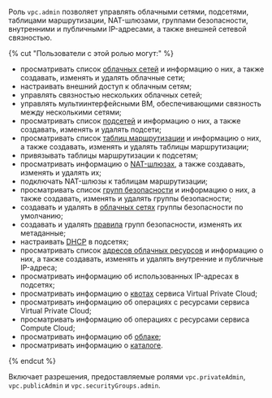 Роль `vpc.admin` позволяет управлять облачными сетями, подсетями, таблицами маршрутизации, NAT-шлюзами, группами безопасности, внутренними и публичными IP-адресами, а также внешней сетевой связностью.

{% cut "Пользователи с этой ролью могут:" %}

* просматривать список [облачных сетей](../../vpc/concepts/network.md#network) и информацию о них, а также создавать, изменять и удалять облачные сети;
* настраивать внешний доступ к облачным сетям;
* управлять связностью нескольких облачных сетей;
* управлять мультиинтерфейсными ВМ, обеспечивающими связность между несколькими сетями;
* просматривать список [подсетей](../../vpc/concepts/network.md#subnet) и информацию о них, а также создавать, изменять и удалять подсети;
* просматривать список [таблиц маршрутизации](../../vpc/concepts/static-routes.md#rt-vpc) и информацию о них, а также создавать, изменять и удалять таблицы маршрутизации;
* привязывать таблицы маршрутизации к подсетям;
* просматривать информацию о [NAT-шлюзах](../../vpc/concepts/gateways.md), а также создавать, изменять и удалять их;
* подключать NAT-шлюзы к таблицам маршрутизации;
* просматривать список [групп безопасности](../../vpc/concepts/security-groups.md) и информацию о них, а также создавать, изменять и удалять группы безопасности;
* создавать и удалять в [облачных сетях](../../vpc/concepts/network.md#network) группы безопасности по умолчанию;
* создавать и удалять [правила](../../vpc/concepts/security-groups.md#security-groups-rules) групп безопасности, изменять их метаданные;
* настраивать [DHCP](../../vpc/concepts/dhcp-options.md) в подсетях;
* просматривать список [адресов облачных ресурсов](../../vpc/concepts/address.md) и информацию о них, а также создавать, изменять и удалять внутренние и публичные IP-адреса;
* просматривать информацию об использованных IP-адресах в подсетях;
* просматривать информацию о [квотах](../../vpc/concepts/limits.md#vpc-quotas) сервиса Virtual Private Cloud;
* просматривать информацию об операциях с ресурсами сервиса Virtual Private Cloud;
* просматривать информацию об операциях с ресурсами сервиса Compute Cloud;
* просматривать информацию об [облаке](../../resource-manager/concepts/resources-hierarchy.md#cloud);
* просматривать информацию о [каталоге](../../resource-manager/concepts/resources-hierarchy.md#folder).

{% endcut %}

Включает разрешения, предоставляемые ролями `vpc.privateAdmin`, `vpc.publicAdmin` и `vpc.securityGroups.admin`.